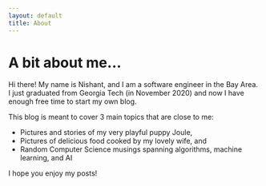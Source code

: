 ```yaml
---
layout: default
title: About
---
```

# A bit about me...

Hi there! My name is Nishant, and I am a software engineer in the Bay Area.
I just graduated from Georgia Tech (in November 2020) and now I have enough free time to start my own blog.

This blog is meant to cover 3 main topics that are close to me: 
- Pictures and stories of my very playful puppy Joule, 
- Pictures of delicious food cooked by my lovely wife, and
- Random Computer Science musings spanning algorithms, machine learning, and AI

I hope you enjoy my posts!